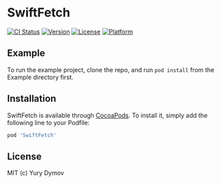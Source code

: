 # SwiftFetch

[![CI Status](http://img.shields.io/travis/yury@dymov.me/SwiftFetch.svg?style=flat)](https://travis-ci.org/yury-dymov/SwiftFetch)
[![Version](https://img.shields.io/cocoapods/v/SwiftFetch.svg?style=flat)](http://cocoapods.org/pods/SwiftFetch)
[![License](https://img.shields.io/cocoapods/l/SwiftFetch.svg?style=flat)](http://cocoapods.org/pods/SwiftFetch)
[![Platform](https://img.shields.io/cocoapods/p/SwiftFetch.svg?style=flat)](http://cocoapods.org/pods/SwiftFetch)

## Example

To run the example project, clone the repo, and run `pod install` from the Example directory first.

## Installation

SwiftFetch is available through [CocoaPods](http://cocoapods.org). To install
it, simply add the following line to your Podfile:

```ruby
pod 'SwiftFetch'
```

## License

MIT (c) Yury Dymov
